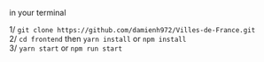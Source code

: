 in your terminal

1/ `git clone https://github.com/damienh972/Villes-de-France.git`  
2/ `cd frontend` then `yarn install` or `npm install`  
3/ `yarn start` or `npm run start`  